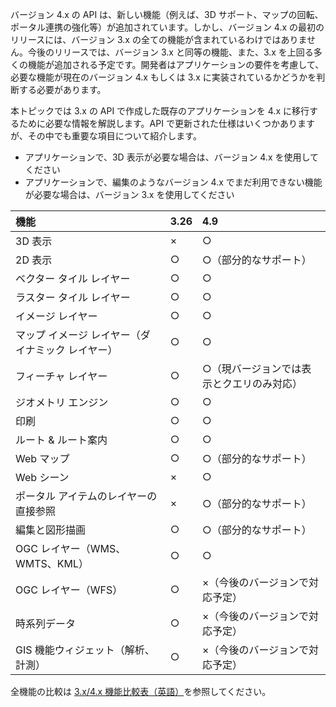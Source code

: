 バージョン 4.x の API は、新しい機能（例えば、3D サポート、マップの回転、ポータル連携の強化等）が追加されています。しかし、バージョン 4.x の最初のリリースには、バージョン 3.x の全ての機能が含まれているわけではありません。今後のリリースでは、バージョン 3.x と同等の機能、また、3.x を上回る多くの機能が追加される予定です。開発者はアプリケーションの要件を考慮して、必要な機能が現在のバージョン 4.x もしくは 3.x に実装されているかどうかを判断する必要があります。

本トピックでは 3.x の API で作成した既存のアプリケーションを 4.x に移行するために必要な情報を解説します。API で更新された仕様はいくつかありますが、その中でも重要な項目について紹介します。

* アプリケーションで、3D 表示が必要な場合は、バージョン 4.x を使用してください
* アプリケーションで、編集のようなバージョン 4.x でまだ利用できない機能が必要な場合は、バージョン 3.x を使用してください

|機能|3.26|4.9|
|:--|:--|:--|
|3D 表示|×|○|
|2D 表示|○|○（部分的なサポート）|
|ベクター タイル レイヤー|○|○|
|ラスター タイル レイヤー|○|○|
|イメージ レイヤー|○|○|
|マップ イメージ レイヤー（ダイナミック レイヤー）|○|○|
|フィーチャ レイヤー|○|○（現バージョンでは表示とクエリのみ対応）|
|ジオメトリ エンジン|○|○|
|印刷|○|○|
|ルート & ルート案内|○|○|
|Web マップ|○|○（部分的なサポート）|
|Web シーン|×|○|
|ポータル アイテムのレイヤーの直接参照|×|○（部分的なサポート）|
|編集と図形描画|○|○（部分的なサポート）|
|OGC レイヤー（WMS、WMTS、KML）|○|○|
|OGC レイヤー（WFS）|○|×（今後のバージョンで対応予定）|
|時系列データ|○|×（今後のバージョンで対応予定）|
|GIS 機能ウィジェット（解析、計測）|○|×（今後のバージョンで対応予定）|

全機能の比較は <a href="https://developers.arcgis.com/javascript/latest/guide/functionality-matrix/index.html" target="_blank">3.x/4.x 機能比較表（英語）</a>を参照してください。
